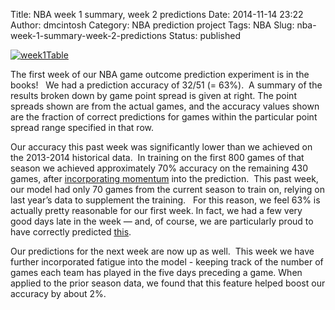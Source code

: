 Title: NBA week 1 summary, week 2 predictions
Date: 2014-11-14 23:22
Author: dmcintosh
Category: NBA prediction project
Tags: NBA
Slug: nba-week-1-summary-week-2-predictions
Status: published

[![week1Table](http://efavdb.com/wp-content/uploads/2014/11/week1Table.png)](http://efavdb.com/wp-content/uploads/2014/11/week1Table.png)

The first week of our NBA game outcome prediction experiment is in the books!   We had a prediction accuracy of 32/51 (= 63%).  A summary of the results broken down by game point spread is given at right. The point spreads shown are from the actual games, and the accuracy values shown are the fraction of correct predictions for games within the particular point spread range specified in that row. 

Our accuracy this past week was significantly lower than we achieved on the 2013-2014 historical data.  In training on the first 800 games of that season we achieved approximately 70% accuracy on the remaining 430 games, after [incorporating momentum](http://efavdb.com/nba-weekly-predictions-up/) into the prediction.  This past week, our model had only 70 games from the current season to train on, relying on last year’s data to supplement the training.   For this reason, we feel 63% is actually pretty reasonable for our first week. In fact, we had a few very good days late in the week — and, of course, we are particularly proud to have correctly predicted [this](http://gfycat.com/ScaredConsciousGoldfinch).  

Our predictions for the next week are now up as well.  This week we have further incorporated fatigue into the model - keeping track of the number of games each team has played in the five days preceding a game. When applied to the prior season data, we found that this feature helped boost our accuracy by about 2%.
